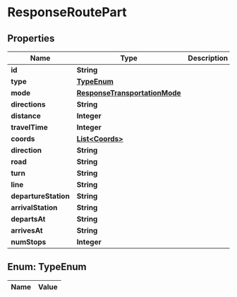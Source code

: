 

# ResponseRoutePart

## Properties

Name | Type | Description | Notes
------------ | ------------- | ------------- | -------------
**id** | **String** |  | 
**type** | [**TypeEnum**](#TypeEnum) |  | 
**mode** | [**ResponseTransportationMode**](ResponseTransportationMode.md) |  | 
**directions** | **String** |  | 
**distance** | **Integer** |  | 
**travelTime** | **Integer** |  | 
**coords** | [**List&lt;Coords&gt;**](Coords.md) |  | 
**direction** | **String** |  |  [optional]
**road** | **String** |  |  [optional]
**turn** | **String** |  |  [optional]
**line** | **String** |  |  [optional]
**departureStation** | **String** |  |  [optional]
**arrivalStation** | **String** |  |  [optional]
**departsAt** | **String** |  |  [optional]
**arrivesAt** | **String** |  |  [optional]
**numStops** | **Integer** |  |  [optional]


## Enum: TypeEnum

Name | Value
---- | -----




